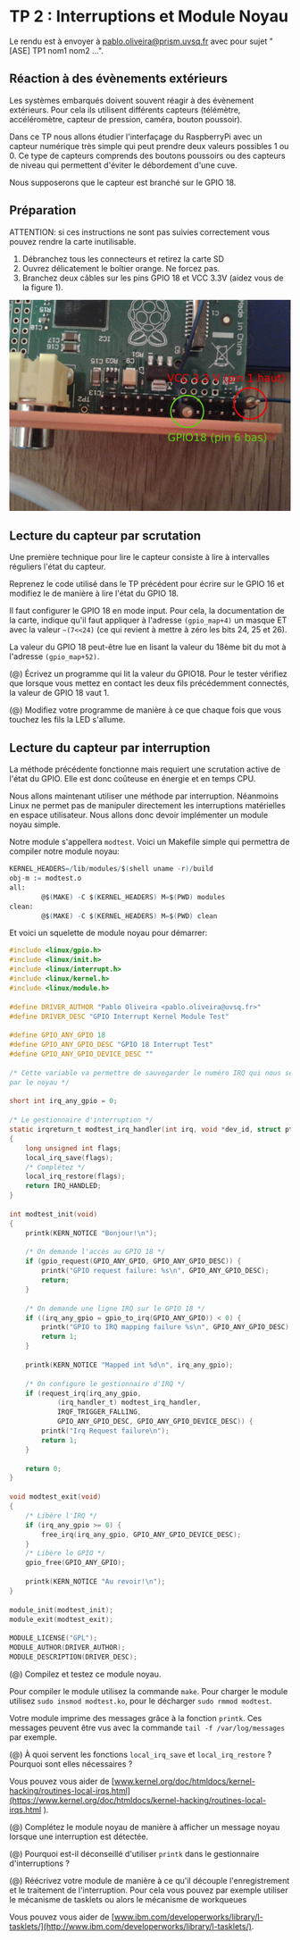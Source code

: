 TP 2 : Interruptions et Module Noyau
====================================

Le rendu est à envoyer à <pablo.oliveira@prism.uvsq.fr> avec pour sujet "[ASE] TP1 nom1 nom2 ...".

Réaction à des évènements extérieurs
------------------------------------

Les systèmes embarqués doivent souvent réagir à des évènement extérieurs. Pour
cela ils utilisent différents capteurs (télémètre, accéléromètre, capteur de
pression, caméra, bouton poussoir).

Dans ce TP nous allons étudier l'interfaçage du RaspberryPi avec un capteur
numérique très simple qui peut prendre deux valeurs possibles 1 ou 0.
Ce type de capteurs comprends des boutons poussoirs ou des capteurs de niveau qui
permettent d'éviter le débordement d'une cuve.

Nous supposerons que le capteur est branché sur le GPIO 18.


Préparation
-----------

ATTENTION: si ces instructions ne sont pas suivies correctement vous pouvez rendre
la carte inutilisable.


1. Débranchez tous les connecteurs et retirez la carte SD
2. Ouvrez délicatement le boîtier orange. Ne forcez pas.
2. Branchez deux câbles sur les pins GPIO 18 et VCC 3.3V (aidez vous de la figure 1).

![Connection des GPIO 18 et VCC 3.3V](img/pins-18.jpg "Connection des GPIO 18 et VCC 3.3V")


Lecture du capteur par scrutation
---------------------------------

Une première technique pour lire le capteur consiste à lire à intervalles
réguliers l'état du capteur.

Reprenez le code utilisé dans le TP précédent pour écrire sur le GPIO 16 et
modifiez le de manière à lire l'état du GPIO 18.

Il faut configurer le GPIO 18 en mode input. Pour cela, la documentation de la
carte, indique qu'il faut appliquer à l'adresse `(gpio_map+4)` un masque ET avec la
valeur `~(7<<24)` (ce qui revient à mettre à zéro les bits 24, 25 et 26).

La valeur du GPIO 18 peut-être lue en lisant la valeur du 18ème bit du mot à
l'adresse `(gpio_map+52)`.

(@) Écrivez un programme qui lit la valeur du GPIO18. Pour le tester vérifiez que
lorsque vous mettez en contact les deux fils précédemment connectés, la valeur de
GPIO 18 vaut 1.

(@) Modifiez votre programme de manière à ce que chaque fois que vous touchez les
fils la LED s'allume.


Lecture du capteur par interruption
-----------------------------------

La méthode précédente fonctionne mais requiert une scrutation active de l'état du
GPIO. Elle est donc coûteuse en énergie et en temps CPU.

Nous allons maintenant utiliser une méthode par interruption. Néanmoins Linux ne
permet pas de manipuler directement les interruptions matérielles en espace
utilisateur. Nous allons donc devoir implémenter un module noyau simple.

Notre module s'appellera `modtest`. Voici un Makefile simple qui permettra de
compiler notre module noyau:

```m4
KERNEL_HEADERS=/lib/modules/$(shell uname -r)/build
obj-m := modtest.o
all:
	    @$(MAKE) -C $(KERNEL_HEADERS) M=$(PWD) modules
clean:
	    @$(MAKE) -C $(KERNEL_HEADERS) M=$(PWD) clean
```

Et voici un squelette de module noyau pour démarrer:

```c
#include <linux/gpio.h>
#include <linux/init.h>
#include <linux/interrupt.h>
#include <linux/kernel.h>
#include <linux/module.h>

#define DRIVER_AUTHOR "Pablo Oliveira <pablo.oliveira@uvsq.fr>"
#define DRIVER_DESC "GPIO Interrupt Kernel Module Test"

#define GPIO_ANY_GPIO 18
#define GPIO_ANY_GPIO_DESC "GPIO 18 Interrupt Test"
#define GPIO_ANY_GPIO_DEVICE_DESC ""

/* Cette variable va permettre de sauvegarder le numéro IRQ qui nous sera attribué
par le noyau */

short int irq_any_gpio = 0;

/* Le gestionnaire d'interruption */
static irqreturn_t modtest_irq_handler(int irq, void *dev_id, struct pt_regs *regs)
{
    long unsigned int flags;
	local_irq_save(flags);
    /* Complétez */
    local_irq_restore(flags);
    return IRQ_HANDLED;
}

int modtest_init(void)
{
	printk(KERN_NOTICE "Bonjour!\n");

    /* On demande l'accès au GPIO 18 */
	if (gpio_request(GPIO_ANY_GPIO, GPIO_ANY_GPIO_DESC)) {
		printk("GPIO request failure: %s\n", GPIO_ANY_GPIO_DESC);
		return;
	}

    /* On demande une ligne IRQ sur le GPIO 18 */
	if ((irq_any_gpio = gpio_to_irq(GPIO_ANY_GPIO)) < 0) {
		printk("GPIO to IRQ mapping failure %s\n", GPIO_ANY_GPIO_DESC);
		return 1;
	}

	printk(KERN_NOTICE "Mapped int %d\n", irq_any_gpio);

    /* On configure le gestionnaire d'IRQ */
	if (request_irq(irq_any_gpio,
			(irq_handler_t) modtest_irq_handler,
			IRQF_TRIGGER_FALLING,
			GPIO_ANY_GPIO_DESC, GPIO_ANY_GPIO_DEVICE_DESC)) {
		printk("Irq Request failure\n");
		return 1;
	}

	return 0;
}

void modtest_exit(void)
{
    /* Libère l'IRQ */
    if (irq_any_gpio >= 0) {
	    free_irq(irq_any_gpio, GPIO_ANY_GPIO_DEVICE_DESC);
    }
    /* Libère le GPIO */
	gpio_free(GPIO_ANY_GPIO);

	printk(KERN_NOTICE "Au revoir!\n");
}

module_init(modtest_init);
module_exit(modtest_exit);

MODULE_LICENSE("GPL");
MODULE_AUTHOR(DRIVER_AUTHOR);
MODULE_DESCRIPTION(DRIVER_DESC);

```

(@) Compilez et testez ce module noyau.

Pour compiler le module utilisez la commande `make`. Pour charger le module
utilisez `sudo insmod modtest.ko`, pour le décharger `sudo rmmod modtest`.

Votre module imprime des messages grâce à la fonction `printk`. Ces messages
peuvent être vus avec la commande `tail -f /var/log/messages` par exemple.

(@) À quoi servent les fonctions `local_irq_save` et `local_irq_restore` ?
Pourquoi sont elles nécessaires ?

Vous pouvez vous aider de [www.kernel.org/doc/htmldocs/kernel-hacking/routines-local-irqs.html](https://www.kernel.org/doc/htmldocs/kernel-hacking/routines-local-irqs.html
).

(@) Complétez le module noyau de manière à afficher un message noyau lorsque une
interruption est détectée.

(@) Pourquoi est-il déconseillé d'utiliser `printk` dans le gestionnaire
d'interruptions ?

(@) Réécrivez votre module de manière à ce qu'il découple l'enregistrement et le
traitement de l'interruption. Pour cela vous pouvez par exemple utiliser le
mécanisme de tasklets ou alors le mécanisme de workqueues

Vous pouvez vous aider de [www.ibm.com/developerworks/library/l-tasklets/](http://www.ibm.com/developerworks/library/l-tasklets/).
